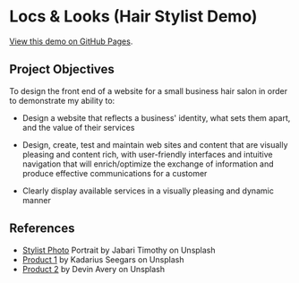 # Locs & Looks (Hair Stylist Demo)

[View this demo on GitHub Pages](https://starsl8.github.io/salon-demo/).

## Project Objectives
To design the front end of a website for a small business hair salon in order to demonstrate my ability to:

- Design a website that reflects a business' identity, what sets them apart, and the value of their services

- Design, create, test and maintain web sites and content that are visually pleasing and content rich, with user-friendly interfaces and intuitive navigation that will enrich/optimize the exchange of information and produce effective communications for a customer

- Clearly display available services in a visually pleasing and dynamic manner

## References
- [Stylist Photo](https://unsplash.com/photos/a-woman-with-dreadlocks-sitting-in-front-of-a-rock-wall-1jWo7CtrSiw) Portrait by Jabari Timothy on Unsplash
- [Product 1](https://unsplash.com/photos/clear-glass-bottle-on-white-wooden-round-table-Mxy5gokl8mE) by Kadarius Seegars on Unsplash
- [Product 2](https://unsplash.com/photos/crux-charcoal-grit-bar-zZm7th0E47M) by Devin Avery on Unsplash
